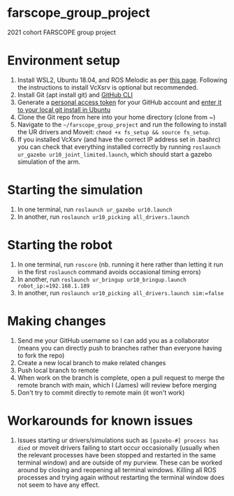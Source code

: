 # farscope_group_project
2021 cohort FARSCOPE group project

# Environment setup 

1. Install WSL2, Ubuntu 18.04, and ROS Melodic as per [this page](https://jack-kawell.com/2020/06/12/ros-wsl2/). Following the instructions to install VcXsrv is optional but recommended. 
2. Install Git (apt install git) and [GitHub CLI](https://github.com/cli/cli/blob/trunk/docs/install_linux.md) 
3. Generate a [personal access token](https://docs.github.com/en/authentication/keeping-your-account-and-data-secure/creating-a-personal-access-token) for your GitHub account and [enter it to your local git install in Ubuntu](https://docs.github.com/en/get-started/getting-started-with-git/caching-your-github-credentials-in-git) 
4. Clone the Git repo from here into your home directory (clone from ~)
5. Navigate to the ```~/farscope_group_project``` and run the following to install the UR drivers and Moveit:
      ```chmod +x fs_setup && source fs_setup```.
6. If you installed VcXsrv (and have the correct IP address set in .bashrc) you can check that everything installed correctly by running ```roslaunch ur_gazebo ur10_joint_limited.launch```, which should start a gazebo simulation of the arm.

# Starting the simulation

1. In one terminal, run ```roslaunch ur_gazebo ur10.launch```
2. In another, run ```roslaunch ur10_picking all_drivers.launch```

# Starting the robot

1. In one terminal, run ```roscore``` (nb. running it here rather than letting it run in the first ```roslaunch``` command avoids occasional timing errors)
1. In another, run ```roslaunch ur_bringup ur10_bringup.launch robot_ip:=192.168.1.189```
2. In another, run ```roslaunch ur10_picking all_drivers.launch sim:=false```

# Making changes 

1. Send me your GitHub username so I can add you as a collaborator (means you can directly push to branches rather than everyone having to fork the repo)
2. Create a new local branch to make related changes 
3. Push local branch to remote 
4. When work on the branch is complete, open a pull request to merge the remote branch with main, which I (James) will review before merging 
5. Don't try to commit directly to remote main (it won't work) 

# Workarounds for known issues

1. Issues starting ur drivers/simulations such as ```[gazebo-#] process has died``` or moveit drivers failing to start occur occasionally (usually when the relevant processes have been stopped and restarted in the same terminal window) and are outside of my purview. These can be worked around by closing and reopening all terminal windows. Killing all ROS processes and trying again without restarting the terminal window does not seem to have any effect.


